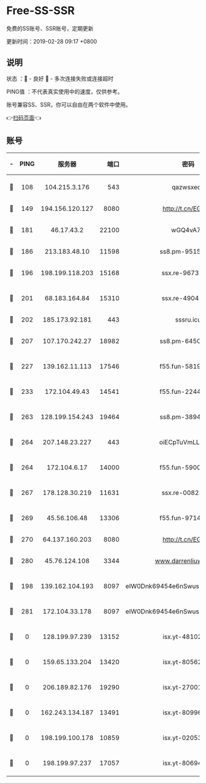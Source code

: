 # Free-SS-SSR

免费的SS账号、SSR账号，定期更新

更新时间：2019-02-28 09:17 +0800

## 说明

状态     ：🙂 - 良好 🙁 - 多次连接失败或连接超时

PING值   ：不代表真实使用中的速度，仅供参考。

账号兼容SS、SSR，你可以自由在两个软件中使用。

👉[扫码页面](https://liesauer.github.io/free-ss-ssr.github.io/)👈

## 账号

|-|PING|服务器|端口|密码|加密方式|区域|
|:----:|:----:|:-----:|-----:|:----:|:----:|:----:|
|🙂|108|104.215.3.176|543|qazwsxedc|aes-256-gcm|JP|
|🙂|149|194.156.120.127|8080|http://t.cn/EGJIyrl|rc4-md5|RU|
|🙂|181|46.17.43.2|22100|wGQ4vA7D|aes-256-gcm|RU|
|🙂|186|213.183.48.10|11598|ss8.pm-95154915|rc4-md5|RU|
|🙂|196|198.199.118.203|15168|ssx.re-96731565|aes-256-cfb|US|
|🙂|201|68.183.164.84|15310|ssx.re-49041728|aes-256-cfb|US|
|🙂|202|185.173.92.181|443|sssru.icu|rc4-md5|RU|
|🙂|207|107.170.242.27|18982|ss8.pm-64506903|aes-256-cfb|US|
|🙂|227|139.162.11.113|17546|f55.fun-58196479|aes-256-cfb|SG|
|🙂|233|172.104.49.43|14541|f55.fun-22444869|aes-256-cfb|SG|
|🙂|263|128.199.154.243|19464|ss8.pm-38940883|aes-256-cfb|SG|
|🙂|264|207.148.23.227|443|oiECpTuVmLLxk4Ts|aes-256-cfb|US|
|🙂|264|172.104.6.17|14000|f55.fun-59001894|aes-256-cfb|US|
|🙂|267|178.128.30.219|11631|ssx.re-00823232|aes-256-cfb|SG|
|🙂|269|45.56.106.48|13306|f55.fun-97149903|aes-256-cfb|US|
|🙂|270|64.137.160.203|8080|http://t.cn/EGJIyrl|rc4-md5|CA|
|🙂|280|45.76.124.108|3344|www.darrenliuwei.com|aes-256-cfb|AU|
|🙂|198|139.162.104.193|8097|eIW0Dnk69454e6nSwuspv9DmS201tQ0D|aes-256-cfb|JP|
|🙂|281|172.104.33.178|8097|eIW0Dnk69454e6nSwuspv9DmS201tQ0D|aes-256-cfb|SG|
|🙁|0|128.199.97.239|13152|isx.yt-48102721|aes-256-cfb|SG|
|🙁|0|159.65.133.204|13420|isx.yt-80562416|aes-256-cfb|SG|
|🙁|0|206.189.82.176|19290|isx.yt-27001469|aes-256-cfb|SG|
|🙁|0|162.243.134.187|13491|isx.yt-80996085|aes-256-cfb|US|
|🙁|0|198.199.100.178|10859|isx.yt-02053139|aes-256-cfb|US|
|🙁|0|198.199.97.237|17057|isx.yt-80694189|aes-256-cfb|US|
